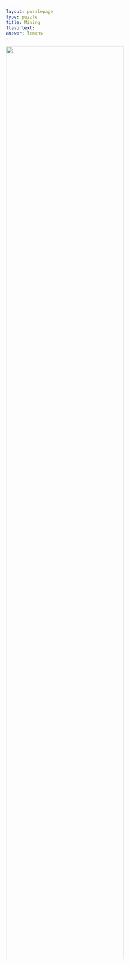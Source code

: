 ```yaml
---
layout: puzzlepage
type: puzzle
title: Mining
flavortext: 
answer: lemons
---
```


<img style="float: center; margin: 0px 15px 15px 0px;" src="{{site.imgurl}}/mining.png" width="80%" />
